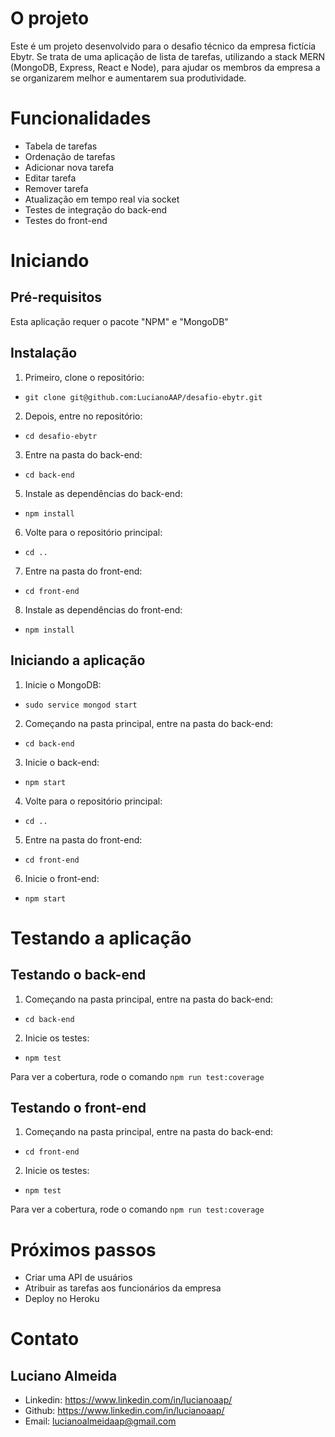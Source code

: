 # O projeto

Este é um projeto desenvolvido para o desafio técnico da empresa fictícia Ebytr. Se trata de uma aplicação de lista de tarefas, utilizando a stack MERN (MongoDB, Express, React e Node), para ajudar os membros da empresa a se organizarem melhor e aumentarem sua produtividade.

# Funcionalidades

- Tabela de tarefas
- Ordenação de tarefas
- Adicionar nova tarefa
- Editar tarefa
- Remover tarefa
- Atualização em tempo real via socket
- Testes de integração do back-end
- Testes do front-end

# Iniciando

## Pré-requisitos

Esta aplicação requer o pacote "NPM" e "MongoDB"

## Instalação

1. Primeiro, clone o repositório:
- `git clone git@github.com:LucianoAAP/desafio-ebytr.git`
2. Depois, entre no repositório:
- `cd desafio-ebytr`
3. Entre na pasta do back-end:
- `cd back-end`
5. Instale as dependências do back-end:
- `npm install`
6. Volte para o repositório principal:
- `cd ..`
7. Entre na pasta do front-end:
- `cd front-end`
8. Instale as dependências do front-end:
- `npm install`

## Iniciando a aplicação

1. Inicie o MongoDB:
- `sudo service mongod start`
2. Começando na pasta principal, entre na pasta do back-end:
- `cd back-end`
3. Inicie o back-end:
- `npm start`
4. Volte para o repositório principal:
- `cd ..`
5. Entre na pasta do front-end:
- `cd front-end`
6. Inicie o front-end:
- `npm start`

# Testando a aplicação

## Testando o back-end

1. Começando na pasta principal, entre na pasta do back-end:
- `cd back-end`
2. Inicie os testes:
- `npm test`

Para ver a cobertura, rode o comando `npm run test:coverage`

## Testando o front-end

1. Começando na pasta principal, entre na pasta do back-end:
- `cd front-end`
2. Inicie os testes:
- `npm test`

Para ver a cobertura, rode o comando `npm run test:coverage`

# Próximos passos

- Criar uma API de usuários
- Atribuir as tarefas aos funcionários da empresa
- Deploy no Heroku

# Contato

## Luciano Almeida

- Linkedin: https://www.linkedin.com/in/lucianoaap/
- Github: https://www.linkedin.com/in/lucianoaap/
- Email: lucianoalmeidaap@gmail.com